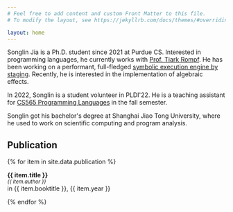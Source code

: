 ```yaml
---
# Feel free to add content and custom Front Matter to this file.
# To modify the layout, see https://jekyllrb.com/docs/themes/#overriding-theme-defaults

layout: home
---
```


Songlin Jia is a Ph.D. student since 2021 at Purdue CS. Interested in programming languages, he currently works with [Prof. Tiark Rompf](https://tiarkrompf.github.io/). He has been working on a performant, full-fledged [symbolic execution engine by staging](https://github.com/Generative-Program-Analysis/GenSym). Recently, he is interested in the implementation of algebraic effects.

In 2022, Songlin is a student volunteer in PLDI'22. He is a teaching assistant for [CS565 Programming Languages](https://www.cs.purdue.edu/homes/suresh/565-Fall2022/index.html) in the fall semester.

Songlin got his bachelor's degree at Shanghai Jiao Tong University, where he used to work on scientific computing and program analysis.

## Publication

{% for item in site.data.publication %}
<p>
<b>{{ item.title }}</b><br>
<small><em>{{ item.author }}</em></small><br>
in {{ item.booktitle }}, {{ item.year }}
</p>
{% endfor %}